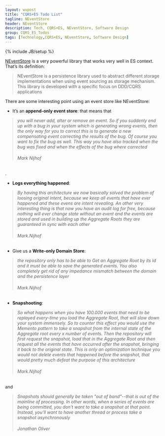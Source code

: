 ```yaml
---
layout: wvpost
title: "CQRS+ES Todo List"
tagline: NEventStore
header: NEventStore
description: Tech, CQRS+ES, NEventStore, Software Design
group: CQRS_ES_Todos
tags: [Technology,CQRS+ES, NEventStore, Software Design]
---
```

{% include JB/setup %}

<a href="http://neventstore.org/" target="_blank">NEventStore</a> is a very powerful library that works very well in ES context. That’s its definition: 
<blockquote>NEventStore is a persistence library used to abstract different storage implementations when using event sourcing as storage mechanism. This library is developed with a specific focus on DDD/CQRS applications</blockquote>
There are some interesting point using an event store like NEventStore:

-	It’s an **append-only event store**: that means that 
<blockquote><i>you will never add, alter or remove an event. So if you suddenly end up with a bug in your system which is generating wrong events, then the only way for you to correct this is to generate a new compensating event correcting the results of the bug. Of course you want to fix the bug as well. This way you have also tracked when the bug was fixed and when the effects of the bug where corrected</i><h6>Mark Nijhof</h6></blockquote>.

-	**Logs everything happened**: 
<blockquote><i>By having this architecture we now basically solved the problem of loosing original intent, because we keep all events that have ever happened and these evens are intent revealing. An other very interesting thing is that now you have an audit log for free, because nothing will ever change state without an event and the events are stored and used in building up the Aggregate Roots they are guaranteed in sync with each other</i><h6>Mark.Nijhof</h6></blockquote>

-	Give us a **Write-only Domain Store**: 
<blockquote><i>the repository only has to be able to Get an Aggregate Root by its Id and it must be able to save the generated events. You also completely get rid of any impedance mismatch between the domain and the persistence layer</i><h6>Mark.Nijhof</h6></blockquote>

-	**Snapshooting**: 
<blockquote><i>So what happens when you have 100.000 events that need to be replayed every-time you load the Aggregate Root, that will slow down your system immensely. So to counter this effect you would use the Memento pattern to take a snapshot from the internal state of the Aggregate root every x number of events. Then the repository will first request the snapshot, load that in the Aggregate Root and then request all the events that have occurred after the snapshot, bringing it back to the original state. This is only an optimization technique you would not delete events that happened before the snapshot, that would pretty much defeat the purpose of this architecture</i><h6>Mark.Nijhof</h6></blockquote> 
and 
<blockquote><i>Snapshots should generally be taken "out of band"--that is out of the mainline of processing. In other words, when a series of events are being committed, you don't want to take a snapshot at that point. Instead, you'll want to have another thread or process take a snapshot asynchronously</i><h6>Jonathan Oliver</h6></blockquote>
